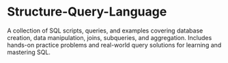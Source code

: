 # Structure-Query-Language
A collection of SQL scripts, queries, and examples covering database creation, data manipulation, joins, subqueries, and aggregation. Includes hands-on practice problems and real-world query solutions for learning and mastering SQL.

